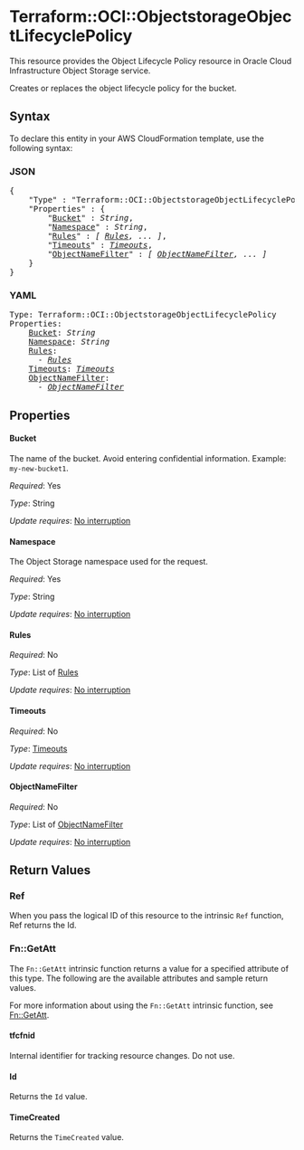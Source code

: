 # Terraform::OCI::ObjectstorageObjectLifecyclePolicy

This resource provides the Object Lifecycle Policy resource in Oracle Cloud Infrastructure Object Storage service.

Creates or replaces the object lifecycle policy for the bucket.

## Syntax

To declare this entity in your AWS CloudFormation template, use the following syntax:

### JSON

<pre>
{
    "Type" : "Terraform::OCI::ObjectstorageObjectLifecyclePolicy",
    "Properties" : {
        "<a href="#bucket" title="Bucket">Bucket</a>" : <i>String</i>,
        "<a href="#namespace" title="Namespace">Namespace</a>" : <i>String</i>,
        "<a href="#rules" title="Rules">Rules</a>" : <i>[ <a href="rules.md">Rules</a>, ... ]</i>,
        "<a href="#timeouts" title="Timeouts">Timeouts</a>" : <i><a href="timeouts.md">Timeouts</a></i>,
        "<a href="#objectnamefilter" title="ObjectNameFilter">ObjectNameFilter</a>" : <i>[ <a href="objectnamefilter.md">ObjectNameFilter</a>, ... ]</i>
    }
}
</pre>

### YAML

<pre>
Type: Terraform::OCI::ObjectstorageObjectLifecyclePolicy
Properties:
    <a href="#bucket" title="Bucket">Bucket</a>: <i>String</i>
    <a href="#namespace" title="Namespace">Namespace</a>: <i>String</i>
    <a href="#rules" title="Rules">Rules</a>: <i>
      - <a href="rules.md">Rules</a></i>
    <a href="#timeouts" title="Timeouts">Timeouts</a>: <i><a href="timeouts.md">Timeouts</a></i>
    <a href="#objectnamefilter" title="ObjectNameFilter">ObjectNameFilter</a>: <i>
      - <a href="objectnamefilter.md">ObjectNameFilter</a></i>
</pre>

## Properties

#### Bucket

The name of the bucket. Avoid entering confidential information. Example: `my-new-bucket1`.

_Required_: Yes

_Type_: String

_Update requires_: [No interruption](https://docs.aws.amazon.com/AWSCloudFormation/latest/UserGuide/using-cfn-updating-stacks-update-behaviors.html#update-no-interrupt)

#### Namespace

The Object Storage namespace used for the request.

_Required_: Yes

_Type_: String

_Update requires_: [No interruption](https://docs.aws.amazon.com/AWSCloudFormation/latest/UserGuide/using-cfn-updating-stacks-update-behaviors.html#update-no-interrupt)

#### Rules

_Required_: No

_Type_: List of <a href="rules.md">Rules</a>

_Update requires_: [No interruption](https://docs.aws.amazon.com/AWSCloudFormation/latest/UserGuide/using-cfn-updating-stacks-update-behaviors.html#update-no-interrupt)

#### Timeouts

_Required_: No

_Type_: <a href="timeouts.md">Timeouts</a>

_Update requires_: [No interruption](https://docs.aws.amazon.com/AWSCloudFormation/latest/UserGuide/using-cfn-updating-stacks-update-behaviors.html#update-no-interrupt)

#### ObjectNameFilter

_Required_: No

_Type_: List of <a href="objectnamefilter.md">ObjectNameFilter</a>

_Update requires_: [No interruption](https://docs.aws.amazon.com/AWSCloudFormation/latest/UserGuide/using-cfn-updating-stacks-update-behaviors.html#update-no-interrupt)

## Return Values

### Ref

When you pass the logical ID of this resource to the intrinsic `Ref` function, Ref returns the Id.

### Fn::GetAtt

The `Fn::GetAtt` intrinsic function returns a value for a specified attribute of this type. The following are the available attributes and sample return values.

For more information about using the `Fn::GetAtt` intrinsic function, see [Fn::GetAtt](https://docs.aws.amazon.com/AWSCloudFormation/latest/UserGuide/intrinsic-function-reference-getatt.html).

#### tfcfnid

Internal identifier for tracking resource changes. Do not use.

#### Id

Returns the <code>Id</code> value.

#### TimeCreated

Returns the <code>TimeCreated</code> value.

